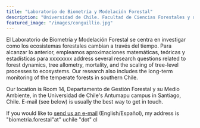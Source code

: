 ```yaml
---
title: "Laboratorio de Biometría y Modelación Forestal"
description: "Universidad de Chile. Facultad de Ciencias Forestales y de la Conservación de la Naturaleza."
featured_image: "/images/conguillio.jpg"
---
```


El Laboratorio de Biometría y Modelación Forestal se centra en investigar como
los ecosistemas forestales cambian a través del tiempo. Para alcanzar lo anterior, empleamos aproximaciones matemáticas, teóricas y estadísticas para xxxxxxxx address several research questions related to forest dynamics, tree allometry, mortality, and the scaling of tree-level processes to ecosystems. Our research also includes the long-term monitoring of the temperate forests in southern Chile.

Our location is Room 14, Departamento de Gestión Forestal y su Medio Ambiente, in the Universidad de Chile's Antumapu campus in Santiago, Chile. E-mail (see below) is usually the best way to get in touch.

If you would like to [send us an e-mail](mailto:biometria.forestal@uchile.cl) (English/Español), my address is "biometria.forestal"at" uchile "dot" cl
